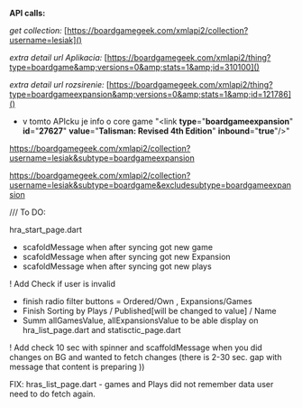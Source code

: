 **API calls:**

*get collection:*
[https://boardgamegeek.com/xmlapi2/collection?username=lesiak]()

*extra detail url Aplikacia:*
[https://boardgamegeek.com/xmlapi2/thing?type=boardgame&amp;versions=0&amp;stats=1&amp;id=310100]()

*extra detail url rozsirenie:*
[https://boardgamegeek.com/xmlapi2/thing?type=boardgameexpansion&amp;versions=0&amp;stats=1&amp;id=121786]()

- v tomto APIcku je info o core game "<link **type**="**boardgameexpansion**" **id**="**27627**" **value**="**Talisman: Revised 4th Edition**" **inbound**="**true**"/>"

https://boardgamegeek.com/xmlapi2/collection?username=lesiak&subtype=boardgameexpansion

https://boardgamegeek.com/xmlapi2/collection?username=lesiak&subtype=boardgame&excludesubtype=boardgameexpansion

/// To DO:

hra_start_page.dart

- scafoldMessage when after syncing got new game
- scafoldMessage when after syncing got new Expansion
- scafoldMessage when after syncing got new plays

 ! Add Check if user is invalid

- finish radio filter buttons = Ordered/Own , Expansions/Games
- Finish Sorting by Plays / Published[will be changed to value] / Name
- Summ allGamesValue, allExpansionsValue to be able display on hra_list_page.dart and statisctic_page.dart

! Add check 10 sec with spinner and scaffoldMessage when you did changes on BG and wanted to fetch changes (there is 2-30 sec. gap with message that content is preparing ))


FIX: hras_list_page.dart - games and Plays  did not remember data user need to do fetch again.
